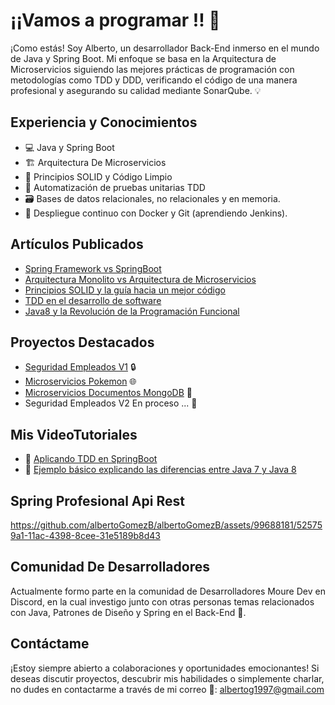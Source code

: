# ¡¡Vamos a programar !! 👋


¡Como estás! Soy Alberto, un desarrollador Back-End inmerso en el mundo de Java y Spring Boot. 
Mi enfoque se basa en la Arquitectura de Microservicios siguiendo las mejores prácticas de programación con metodologías como TDD y DDD, verificando el código de una manera profesional y asegurando su calidad mediante SonarQube. 💡

## Experiencia y Conocimientos
- 💻 Java y Spring Boot
- 🏗️ Arquitectura De Microservicios
- 🧰 Principios SOLID y Código Limpio
- 🧪 Automatización de pruebas unitarias TDD
- 🗃️ Bases de datos relacionales, no relacionales y en memoria.
- 🚀 Despliegue continuo con Docker y Git (aprendiendo Jenkins). 

## Artículos Publicados
- [Spring Framework vs SpringBoot](https://www.linkedin.com/feed/update/urn:li:activity:7114895735367561216/) 
- [Arquitectura Monolito vs Arquitectura de Microservicios](https://www.linkedin.com/feed/update/urn:li:activity:7115246797811265539/) 
- [Principios SOLID y la guía hacia un mejor código](https://www.linkedin.com/feed/update/urn:li:activity:7117432360333135874/) 
- [TDD en el desarrollo de software](https://www.linkedin.com/feed/update/urn:li:activity:7118525402741907456/?originTrackingId=0ZLGDW2EQWatwySc%2BRU3kA%3D%3D) 
- [Java8 y la Revolución de la Programación Funcional](https://www.linkedin.com/feed/update/urn:li:activity:7119974627090513921/) 

## Proyectos Destacados
- [Seguridad Empleados V1](https://github.com/albertoGomezB/SeguridadEmpleados-V1) 🔒
- [Microservicios Pokemon](https://github.com/albertoGomezB/SeguridadEmpleados-V1](https://github.com/albertoGomezB/Microservicios-Pokemon)) 🌐
- [Microservicios Documentos MongoDB](https://github.com/albertoGomezB/SeguridadEmpleados-V1](https://github.com/albertoGomezB/Microservicios-Documentos)) 📁
- Seguridad Empleados V2 En proceso ... 🚧

## Mis VideoTutoriales
- 🎥 [Aplicando TDD en SpringBoot](https://www.linkedin.com/feed/update/urn:li:activity:7118525402741907456/?originTrackingId=uLCs2RtyTO6ym1MjSSkNyg%3D%3D)
- 🎥 [Ejemplo básico explicando las diferencias entre Java 7 y Java 8](https://www.linkedin.com/feed/update/urn:li:activity:7120700528115740674/) 

## Spring Profesional Api Rest 
https://github.com/albertoGomezB/albertoGomezB/assets/99688181/525759a1-11ac-4398-8cee-31e5189b8d43

## Comunidad De Desarrolladores
Actualmente formo parte en la comunidad de Desarrolladores Moure Dev en Discord, en la cual investigo junto con otras personas temas relacionados con Java, Patrones de Diseño y Spring en el Back-End 💬. 

## Contáctame
¡Estoy siempre abierto a colaboraciones y oportunidades emocionantes! Si deseas discutir proyectos, descubrir mis habilidades o simplemente charlar, no dudes en contactarme a través de mi correo 📧: albertog1997@gmail.com 
